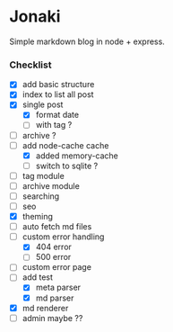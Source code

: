 # Jonaki

Simple markdown blog in node + express.

### Checklist
- [x] add basic structure
- [x] index to list all post
- [x] single post
    - [x] format date
    - [ ] with tag ?
- [ ] archive ?
- [ ] add node-cache cache
    - [x] added memory-cache
    - [ ] switch to sqlite ?
- [ ] tag module
- [ ] archive module
- [ ] searching
- [ ] seo
- [x] theming
- [ ] auto fetch md files
- [ ] custom error handling
    - [x] 404 error
    - [ ] 500 error
- [ ] custom error page
- [ ] add test
    - [x] meta parser
    - [x] md parser
- [x] md renderer
- [ ] admin maybe ??
